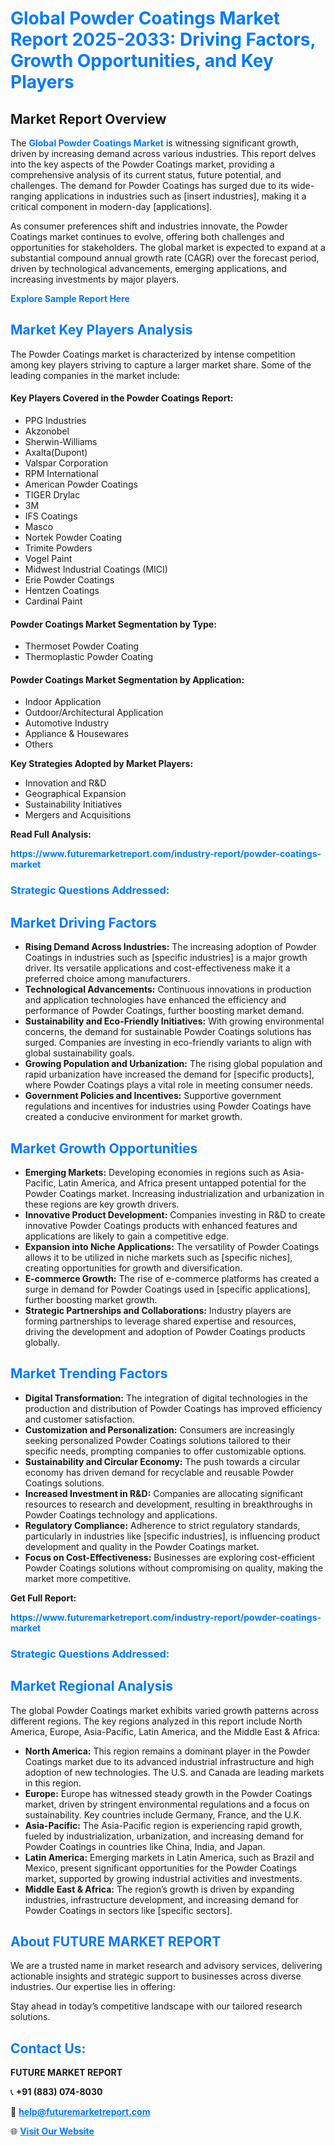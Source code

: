 <h1 style="color: #007BFF;">Global Powder Coatings Market Report 2025-2033: Driving Factors, Growth Opportunities, and Key Players</h1>

<section id="overview">
<h2>Market Report Overview</h2>
<p>The <a href="https://www.futuremarketreport.com/industry-report/powder-coatings-market" style="color: #007BFF; text-decoration: none;"><strong>Global Powder Coatings Market</strong></a> is witnessing significant growth, driven by increasing demand across various industries. This report delves into the key aspects of the Powder Coatings market, providing a comprehensive analysis of its current status, future potential, and challenges. The demand for Powder Coatings has surged due to its wide-ranging applications in industries such as [insert industries], making it a critical component in modern-day [applications].</p>
<p>As consumer preferences shift and industries innovate, the Powder Coatings market continues to evolve, offering both challenges and opportunities for stakeholders. The global market is expected to expand at a substantial compound annual growth rate (CAGR) over the forecast period, driven by technological advancements, emerging applications, and increasing investments by major players.</p>
</section>

<section id="overview">
<p><a href="https://www.futuremarketreport.com/request-sample/reportId=50406" style="color: #007BFF; text-decoration: none;"><strong>Explore Sample Report Here</strong></a></p>
</section>

<section id="key-players">
<h2 style="color: #007BFF;">Market Key Players Analysis</h2>
<p>The Powder Coatings market is characterized by intense competition among key players striving to capture a larger market share. Some of the leading companies in the market include:</p>
<h4>Key Players Covered in the Powder Coatings Report:</h4>
<ul><li>PPG Industries</li><li>Akzonobel</li><li>Sherwin-Williams</li><li>Axalta(Dupont)</li><li>Valspar Corporation</li><li>RPM International</li><li>American Powder Coatings</li><li>TIGER Drylac</li><li>3M</li><li>IFS Coatings</li><li>Masco</li><li>Nortek Powder Coating</li><li>Trimite Powders</li><li>Vogel Paint</li><li>Midwest Industrial Coatings (MICI)</li><li>Erie Powder Coatings</li><li>Hentzen Coatings</li><li>Cardinal Paint</li></ul>
<h4>Powder Coatings Market Segmentation by Type:</h4>
<ul><li>Thermoset Powder Coating</li><li>Thermoplastic Powder Coating</li></ul>

<h4>Powder Coatings Market Segmentation by Application:</h4>
<ul><li>Indoor Application</li><li>Outdoor/Architectural Application</li><li>Automotive Industry</li><li>Appliance &amp; Housewares</li><li>Others</li></ul>
<p><strong>Key Strategies Adopted by Market Players:</strong></p>
<ul>
<li>Innovation and R&D</li>
<li>Geographical Expansion</li>
<li>Sustainability Initiatives</li>
<li>Mergers and Acquisitions</li>
</ul>
</section>

<section>
<p><strong>Read Full Analysis: </strong></p><a href="https://www.futuremarketreport.com/industry-report/powder-coatings-market" style="color: #007BFF; text-decoration: none;"><strong>https://www.futuremarketreport.com/industry-report/powder-coatings-market</strong></a>
<h3 style="color: #007BFF;">Strategic Questions Addressed:</h3>
</section>

<section id="driving-factors">
<h2 style="color: #007BFF;">Market Driving Factors</h2>
<ul>
<li><strong>Rising Demand Across Industries:</strong> The increasing adoption of Powder Coatings in industries such as [specific industries] is a major growth driver. Its versatile applications and cost-effectiveness make it a preferred choice among manufacturers.</li>
<li><strong>Technological Advancements:</strong> Continuous innovations in production and application technologies have enhanced the efficiency and performance of Powder Coatings, further boosting market demand.</li>
<li><strong>Sustainability and Eco-Friendly Initiatives:</strong> With growing environmental concerns, the demand for sustainable Powder Coatings solutions has surged. Companies are investing in eco-friendly variants to align with global sustainability goals.</li>
<li><strong>Growing Population and Urbanization:</strong> The rising global population and rapid urbanization have increased the demand for [specific products], where Powder Coatings plays a vital role in meeting consumer needs.</li>
<li><strong>Government Policies and Incentives:</strong> Supportive government regulations and incentives for industries using Powder Coatings have created a conducive environment for market growth.</li>
</ul>
</section>

<section id="growth-opportunities">
<h2 style="color: #007BFF;">Market Growth Opportunities</h2>
<ul>
<li><strong>Emerging Markets:</strong> Developing economies in regions such as Asia-Pacific, Latin America, and Africa present untapped potential for the Powder Coatings market. Increasing industrialization and urbanization in these regions are key growth drivers.</li>
<li><strong>Innovative Product Development:</strong> Companies investing in R&D to create innovative Powder Coatings products with enhanced features and applications are likely to gain a competitive edge.</li>
<li><strong>Expansion into Niche Applications:</strong> The versatility of Powder Coatings allows it to be utilized in niche markets such as [specific niches], creating opportunities for growth and diversification.</li>
<li><strong>E-commerce Growth:</strong> The rise of e-commerce platforms has created a surge in demand for Powder Coatings used in [specific applications], further boosting market growth.</li>
<li><strong>Strategic Partnerships and Collaborations:</strong> Industry players are forming partnerships to leverage shared expertise and resources, driving the development and adoption of Powder Coatings products globally.</li>
</ul>
</section>

<section id="trending-factors">
<h2 style="color: #007BFF;">Market Trending Factors</h2>
<ul>
<li><strong>Digital Transformation:</strong> The integration of digital technologies in the production and distribution of Powder Coatings has improved efficiency and customer satisfaction.</li>
<li><strong>Customization and Personalization:</strong> Consumers are increasingly seeking personalized Powder Coatings solutions tailored to their specific needs, prompting companies to offer customizable options.</li>
<li><strong>Sustainability and Circular Economy:</strong> The push towards a circular economy has driven demand for recyclable and reusable Powder Coatings solutions.</li>
<li><strong>Increased Investment in R&D:</strong> Companies are allocating significant resources to research and development, resulting in breakthroughs in Powder Coatings technology and applications.</li>
<li><strong>Regulatory Compliance:</strong> Adherence to strict regulatory standards, particularly in industries like [specific industries], is influencing product development and quality in the Powder Coatings market.</li>
<li><strong>Focus on Cost-Effectiveness:</strong> Businesses are exploring cost-efficient Powder Coatings solutions without compromising on quality, making the market more competitive.</li>
</ul>
</section>

<section>
<p><strong>Get Full Report: </strong></p><a href="https://www.futuremarketreport.com/industry-report/powder-coatings-market" style="color: #007BFF; text-decoration: none;"><strong>https://www.futuremarketreport.com/industry-report/powder-coatings-market</strong></a>
<h3 style="color: #007BFF;">Strategic Questions Addressed:</h3>
</section>


<section id="regional-analysis">
<h2 style="color: #007BFF;">Market Regional Analysis</h2>
<p>The global Powder Coatings market exhibits varied growth patterns across different regions. The key regions analyzed in this report include North America, Europe, Asia-Pacific, Latin America, and the Middle East & Africa:</p>
<ul>
<li><strong>North America:</strong> This region remains a dominant player in the Powder Coatings market due to its advanced industrial infrastructure and high adoption of new technologies. The U.S. and Canada are leading markets in this region.</li>
<li><strong>Europe:</strong> Europe has witnessed steady growth in the Powder Coatings market, driven by stringent environmental regulations and a focus on sustainability. Key countries include Germany, France, and the U.K.</li>
<li><strong>Asia-Pacific:</strong> The Asia-Pacific region is experiencing rapid growth, fueled by industrialization, urbanization, and increasing demand for Powder Coatings in countries like China, India, and Japan.</li>
<li><strong>Latin America:</strong> Emerging markets in Latin America, such as Brazil and Mexico, present significant opportunities for the Powder Coatings market, supported by growing industrial activities and investments.</li>
<li><strong>Middle East & Africa:</strong> The region’s growth is driven by expanding industries, infrastructure development, and increasing demand for Powder Coatings in sectors like [specific sectors].</li>
</ul>
</section>

<footer>
<h2 style="color: #007BFF;">About FUTURE MARKET REPORT</h2>
<p>We are a trusted name in market research and advisory services, delivering actionable insights and strategic support to businesses across diverse industries. Our expertise lies in offering:</p>

<p>Stay ahead in today’s competitive landscape with our tailored research solutions.</p>

<h2 style="color: #007BFF;">Contact Us:</h2>
<p><strong>FUTURE MARKET REPORT</strong></p>
<p>📞 <strong>+91 (883) 074-8030</strong></p>
<p>📧 <strong><a href="mailto:help@futuremarketreport.com" style="color: #007BFF;">help@futuremarketreport.com</a></strong></p>
<p>🌐 <strong><a href="https://www.futuremarketreport.com/" style="color: #007BFF;">Visit Our Website</a></strong></p>
</footer>